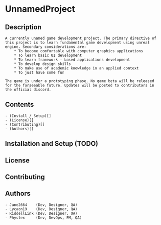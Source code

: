 # UnnamedProject

## Description
    A currently unamed game development project. The primary directive of this project is to learn fundamental game development using unreal engine. Secondary considerations are:
        * To become comfortable with computer graphics applications
        * To learn basic UI development
        * To learn framework - based applications development
        * To develop design skills
        * To make use of academic knowledge in an applied context
        * To just have some fun

    The game is under a prototyping phase. No game beta will be released for the forseeable future. Updates will be posted to contributors in the official discord.

## Contents
    - (Install / Setup)[]
    - (License)[]
    - (Contributing)[]
    - (Authors)[]

## Installation and Setup (TODO)

## License

## Contributing

## Authors
    - Jane2664    (Dev, Designer, QA)
    - Lycaon19    (Dev, Designer, QA)
    - RiddellLink (Dev, Designer, QA)
    - Physlex     (Dev, DevOps, PM, QA)
